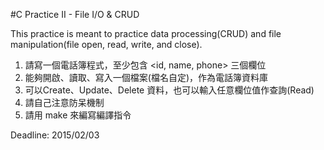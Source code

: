 
#C Practice II - File I/O & CRUD

This practice is meant to practice data processing(CRUD) and file manipulation(file open, read, write, and close).

1. 請寫一個電話簿程式，至少包含 <id, name, phone> 三個欄位
2. 能夠開啟、讀取、寫入一個檔案(檔名自定)，作為電話簿資料庫
3. 可以Create、Update、Delete 資料，也可以輸入任意欄位值作查詢(Read)
4. 請自己注意防呆機制
5. 請用 make 來編寫編譯指令

Deadline: 2015/02/03
